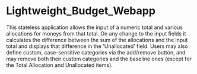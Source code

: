# Lightweight_Budget_Webapp
This stateless application allows the input of a numeric total and various allocations for moneys from that total. 
On any change to the input fields it calculates the difference between the sum of the allocations and the input total and displays that difference in the 'Unallocated' field. 
Users may also define custom, case-sensitive categories via the add/remove button, and may remove both their custom categories and the baseline ones (except for the Total Allocation and Unallocated items).

